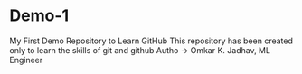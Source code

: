 # Demo-1
My First Demo Repository to Learn GitHub
This repository has been created only to learn the skills of git and github
Autho -> Omkar K. Jadhav, ML Engineer
